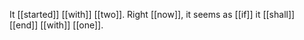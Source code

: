 It [[started]] [[with]] [[two]]. Right [[now]], it seems as [[if]] it [[shall]] [[end]] [[with]] [[one]].  